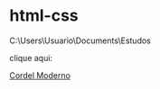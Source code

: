 
# html-css
 C:\Users\Usuario\Documents\Estudos

 <p>clique aqui:</p> <a href="https://devlleo.github.io/html-css/desafio-cordel/desafio.html">Cordel Moderno</a>